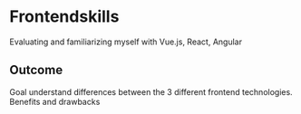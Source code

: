 # Frontendskills

Evaluating and familiarizing myself with Vue.js, React, Angular


## Outcome

Goal understand differences between the 3 different frontend technologies.
Benefits and drawbacks



